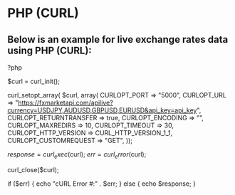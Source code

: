 

# PHP (CURL)
## Below is an example for live exchange rates data using PHP (CURL):

?php

$curl = curl_init();

curl_setopt_array( $curl, array(
  CURLOPT_PORT => "5000",
  CURLOPT_URL => "https://fxmarketapi.com/apilive?currency=USDJPY,AUDUSD,GBPUSD,EURUSD&api_key=api_key",
  CURLOPT_RETURNTRANSFER => true,
  CURLOPT_ENCODING => "",
  CURLOPT_MAXREDIRS => 10,
  CURLOPT_TIMEOUT => 30,
  CURLOPT_HTTP_VERSION => CURL_HTTP_VERSION_1_1,
  CURLOPT_CUSTOMREQUEST => "GET",
));

$response = curl_exec($curl);
$err = curl_error($curl);

curl_close($curl);

if ($err) {
  echo "cURL Error #:" . $err;
} else {
  echo $response;
}
